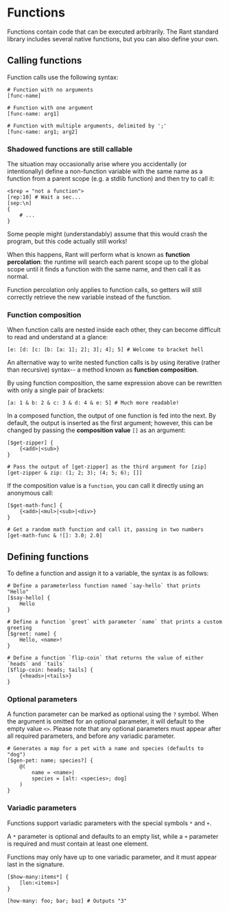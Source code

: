 # Functions

Functions contain code that can be executed arbitrarily. The Rant standard library includes several native functions, but you can also define your own.

## Calling functions

Function calls use the following syntax:

```rant
# Function with no arguments
[func-name]

# Function with one argument
[func-name: arg1]

# Function with multiple arguments, delimited by ';'
[func-name: arg1; arg2]
```

### Shadowed functions are still callable

The situation may occasionally arise where you accidentally (or intentionally)
define a non-function variable with the same name as a function from a parent scope (e.g. a stdlib function) 
and then try to call it: 

```rant
<$rep = "not a function">
[rep:10] # Wait a sec...
[sep:\n]
{
    # ...
}
```

Some people might (understandably) assume that this would crash the program, but this code actually still works!

When this happens, Rant will perform what is known as **function percolation**:
the runtime will search each parent scope up to the global scope until it finds a function with the same name, and then call it as normal.

Function percolation only applies to function calls, so getters will still correctly retrieve the new variable instead of the function.

### Function composition

When function calls are nested inside each other, they can become difficult to read and understand at a glance:

```rant
[e: [d: [c: [b: [a: 1]; 2]; 3]; 4]; 5] # Welcome to bracket hell
```

An alternative way to write nested function calls is by using iterative (rather than recursive) syntax-- a method known as **function composition**.

By using function composition, the same expression above can be rewritten with only a single pair of brackets:

```rant
[a: 1 & b: 2 & c: 3 & d: 4 & e: 5] # Much more readable!
```

In a composed function, the output of one function is fed into the next. By default, the output is inserted as the first argument;
however, this can be changed by passing the **composition value** `[]` as an argument:

```rant
[$get-zipper] {
    {<add>|<sub>}
}

# Pass the output of [get-zipper] as the third argument for [zip]
[get-zipper & zip: (1; 2; 3); (4; 5; 6); []]
```

If the composition value is a `function`, you can call it directly using an anonymous call:

```rant
[$get-math-func] {
    {<add>|<mul>|<sub>|<div>}
}

# Get a random math function and call it, passing in two numbers
[get-math-func & ![]: 3.0; 2.0]
```

## Defining functions

To define a function and assign it to a variable, the syntax is as follows:

```rant
# Define a parameterless function named `say-hello` that prints "Hello"
[$say-hello] {
    Hello
}

# Define a function `greet` with parameter `name` that prints a custom greeting
[$greet: name] {
    Hello, <name>!
}

# Define a function `flip-coin` that returns the value of either `heads` and `tails`
[$flip-coin: heads; tails] {
    {<heads>|<tails>}
}
```

### Optional parameters

A function parameter can be marked as optional using the `?` symbol.
When the argument is omitted for an optional parameter, it will default to the empty value `<>`.
Please note that any optional parameters must appear after all required parameters, and before any variadic parameter.

```rant
# Generates a map for a pet with a name and species (defaults to "dog")
[$gen-pet: name; species?] {
    @(
        name = <name>|
        species = [alt: <species>; dog]
    )
}
```

### Variadic parameters

Functions support variadic parameters with the special symbols `*` and `+`.

A `*` parameter is optional and defaults to an empty list, while a `+` parameter is required and must contain at least one element.

Functions may only have up to one variadic parameter, and it must appear last in the signature.

```rant
[$how-many:items*] {
    [len:<items>]
}

[how-many: foo; bar; baz] # Outputs "3"
```